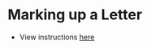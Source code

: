 # Marking up a Letter

- View instructions [here](https://developer.mozilla.org/en-US/docs/Learn/HTML/Introduction_to_HTML/Marking_up_a_letter)
